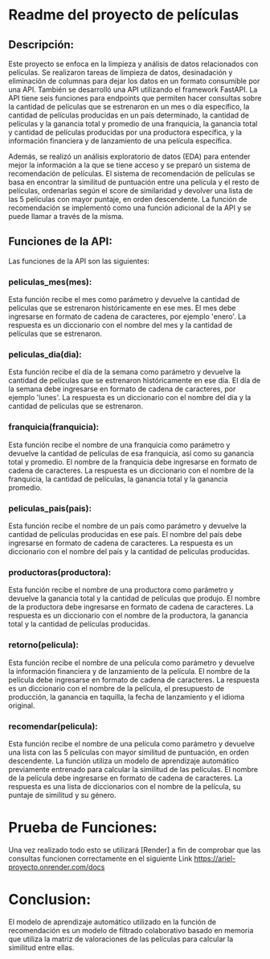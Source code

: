 # Readme del proyecto de películas
## Descripción:
Este proyecto se enfoca en la limpieza y análisis de datos relacionados con películas. Se realizaron tareas de limpieza de datos, desinadación y eliminación de columnas para dejar los datos en un formato consumible por una API. También se desarrolló una API utilizando el framework FastAPI. La API tiene seis funciones para endpoints que permiten hacer consultas sobre la cantidad de películas que se estrenaron en un mes o día específico, la cantidad de películas producidas en un país determinado, la cantidad de películas y la ganancia total y promedio de una franquicia, la ganancia total y cantidad de películas producidas por una productora específica, y la información financiera y de lanzamiento de una película específica.

Además, se realizó un análisis exploratorio de datos (EDA) para entender mejor la información a la que se tiene acceso y se preparó un sistema de recomendación de películas. El sistema de recomendación de películas se basa en encontrar la similitud de puntuación entre una película y el resto de películas, ordenarlas según el score de similaridad y devolver una lista de las 5 películas con mayor puntaje, en orden descendente. La función de recomendación se implementó como una función adicional de la API y se puede llamar a través de la misma.


## Funciones de la API:
Las funciones de la API son las siguientes:

### peliculas_mes(mes):
Esta función recibe el mes como parámetro y devuelve la cantidad de películas que se estrenaron históricamente en ese mes. El mes debe ingresarse en formato de cadena de caracteres, por ejemplo 'enero'. La respuesta es un diccionario con el nombre del mes y la cantidad de películas que se estrenaron.

### peliculas_dia(dia):
Esta función recibe el día de la semana como parámetro y devuelve la cantidad de películas que se estrenaron históricamente en ese día. El día de la semana debe ingresarse en formato de cadena de caracteres, por ejemplo 'lunes'. La respuesta es un diccionario con el nombre del día y la cantidad de películas que se estrenaron.

### franquicia(franquicia):
Esta función recibe el nombre de una franquicia como parámetro y devuelve la cantidad de películas de esa franquicia, así como su ganancia total y promedio. El nombre de la franquicia debe ingresarse en formato de cadena de caracteres. La respuesta es un diccionario con el nombre de la franquicia, la cantidad de películas, la ganancia total y la ganancia promedio.

### peliculas_pais(pais):
Esta función recibe el nombre de un país como parámetro y devuelve la cantidad de películas producidas en ese país. El nombre del país debe ingresarse en formato de cadena de caracteres. La respuesta es un diccionario con el nombre del país y la cantidad de películas producidas.

### productoras(productora):
Esta función recibe el nombre de una productora como parámetro y devuelve la ganancia total y la cantidad de películas que produjo. El nombre de la productora debe ingresarse en formato de cadena de caracteres. La respuesta es un diccionario con el nombre de la productora, la ganancia total y la cantidad de películas producidas.

### retorno(pelicula):
Esta función recibe el nombre de una película como parámetro y devuelve la información financiera y de lanzamiento de la película. El nombre de la película debe ingresarse en formato de cadena de caracteres. La respuesta es un diccionario con el nombre de la película, el presupuesto de producción, la ganancia en taquilla, la fecha de lanzamiento y el idioma original.

### recomendar(pelicula):
Esta función recibe el nombre de una película como parámetro y devuelve una lista con las 5 películas con mayor similitud de puntuación, en orden descendente. La función utiliza un modelo de aprendizaje automático previamente entrenado para calcular la similitud de las películas. El nombre de la película debe ingresarse en formato de cadena de caracteres. La respuesta es una lista de diccionarios con el nombre de la película, su puntaje de similitud y su género.

# Prueba de Funciones:
Una vez realizado todo esto se utilizará [Render] a fin de comprobar que las consultas funcionen correctamente en el siguiente Link
https://ariel-proyecto.onrender.com/docs


# Conclusion:
El modelo de aprendizaje automático utilizado en la función de recomendación es un modelo de filtrado colaborativo basado en memoria que utiliza la matriz de valoraciones de las películas para calcular la similitud entre ellas.